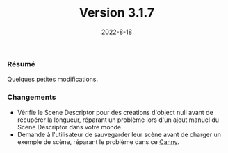 ﻿---
slug: release-3-1-7
date: 2022-8-18
title: Version 3.1.7
authors: [momo]
tags: [release]
draft: false
---
### Résumé

Quelques petites modifications.

<!--truncate-->

### Changements

* Vérifie le Scene Descriptor pour des créations d'object null avant de récupérer la longueur, réparant un problème lors d'un ajout manuel du Scene Descriptor dans votre monde.
* Demande à l'utilisateur de sauvegarder leur scène avant de charger un exemple de scène, réparant le problème dans ce [Canny](https://feedback.vrchat.com/sdk-bug-reports/p/switching-to-the-example-scene-deletes-unsaved-changes).